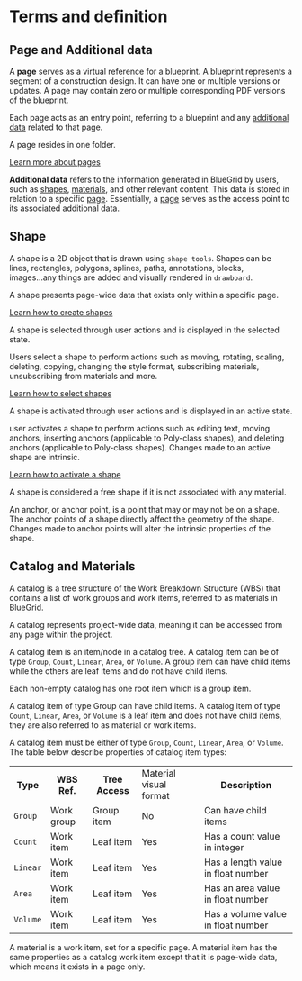 # Terms and definition


## Page and Additional data
<deflist>
    <def title="Page" id="page-def">
        <p>
            A <b>page</b> serves as a virtual reference for a blueprint. A blueprint represents a segment of a construction design. It can have one or multiple versions or updates. A page may contain zero or multiple corresponding PDF versions of the blueprint.
        </p>
        <p>
            Each page acts as an entry point, referring to a blueprint and any <a href="Term-and-definition.md" anchor="additional-data-term" >additional data</a> related to that page.
        </p>
        <p>
            A page resides in one folder.
        </p>
        <a href="pages.md">Learn more about pages</a>
    </def>
    <def title="Additional data" id="additional-data-term">
      <p>
        <b>Additional data</b> refers to the information generated in BlueGrid by users, such as <a href="Term-and-definition.md" anchor="shape-def">shapes</a>, <a href="Term-and-definition.md" anchor="material-def"> materials</a>, and other relevant content. This data is stored in relation to a specific <a href="Term-and-definition.md" anchor="page-def"> page</a>. Essentially, a <a href="Term-and-definition.md" anchor="page-def">page</a> serves as the access point to its associated additional data.
      </p>
    </def>
</deflist>

## Shape
<deflist>
    <def title="Shape" id="shape-def">
        A shape is a 2D object that is drawn using <code>shape tools</code>. Shapes can be lines, rectangles, polygons, splines, paths, annotations, blocks, images...any things are added and visually rendered in <code>drawboard</code>.
        <p>
            A shape presents page-wide data that exists only within a specific page.
        </p>
        <a href="Shape-tools.md">Learn how to create shapes</a>
    </def>
    <def title="Selected shape">
        <p>
            A shape is selected through user actions and is displayed in the selected state. 
        </p>
        <p>
            Users select a shape to perform actions such as moving, rotating, scaling, deleting, copying, changing the style format, subscribing materials, unsubscribing from materials and more.
        </p>    
        <a href="Move-and-transform.md">Learn how to select shapes</a>
    </def>
    <def title="Active shape">
        <p>A shape is activated through user actions and is displayed in an active state.</p>
        <p>user activates a shape to perform actions such as editing text, moving anchors, inserting anchors (applicable to Poly-class shapes), and deleting anchors (applicable to Poly-class shapes). Changes made to an active shape are intrinsic.</p>
        <a href="Active-and-modify.md">Learn how to activate a shape</a>
    </def>
    <def title="Free shape">
        <p>A shape is considered a free shape if it is not associated with any material.</p>
    </def>
    <def title="Anchor">
      An anchor, or anchor point, is a point that may or may not be on a shape. The anchor points of a shape directly affect the geometry of the shape. Changes made to anchor points will alter the intrinsic properties of the shape.
   </def>

[//]: # (    <def title="Active point">)

[//]: # (      A anchor point which has position actively bond with <code>cursor</code> position.)

[//]: # (   </def>)

[//]: # (    <def title="Active segment">)

[//]: # (      A shape such <code>path</code> may be constituted of multiple line segments, quadratic segments, cubic segments  or empty distances. The segment which is being drawn is an active segment.)

[//]: # (    </def>)
</deflist>

## Catalog and Materials
<deflist>
    <def title="Catalog">
        <p>
        A catalog is a tree structure of the Work Breakdown Structure (WBS) that contains a list of work groups and work items, referred to as materials in BlueGrid.
        </p>
        <p>
            A catalog represents project-wide data, meaning it can be accessed from any page within the project.
         </p>
    </def>
    <def title="Catalog Item">
        <p>
            A catalog item is an item/node in a catalog tree. A catalog item can be of type <code>Group</code>, <code>Count</code>, <code>Linear</code>, <code>Area</code>, or <code>Volume</code>. A group item can have child items while the others are leaf items and do not have child items.
        </p>
        <p>
            Each non-empty catalog has one root item which is a group item.
        </p>
        <p>
            A catalog item of type Group can have child items. A catalog item of type <code>Count</code>, <code>Linear</code>, <code>Area</code>, or <code>Volume</code> is a leaf item and does not have child items, they are also referred to as material or work items.
        </p>
    </def>
    <def title="Catalog Item Type">
        <p>
            A catalog item must be either of type <code>Group</code>, <code>Count</code>, <code>Linear</code>, <code>Area</code>, or <code>Volume</code>. The table below describe properties of catalog item types:
        </p>
    <table>
        <tr>
            <th>Type</th>
            <th>WBS Ref.</th>
            <th>Tree Access</th>
            <td>Material visual format</td>
            <th>Description</th>
        </tr>
        <tr>
            <td><code>Group</code></td>
            <td>Work group</td>
            <td>Group item</td>
            <td>No</td>
            <td>Can have child items</td>
        </tr>
        <tr>
            <td><code>Count</code></td>
            <td>Work item</td>
            <td>Leaf item</td>
            <td>Yes</td>
            <td>Has a count value in integer</td>
        </tr>
        <tr>
            <td><code>Linear</code></td>
            <td>Work item</td>
            <td>Leaf item</td>
              <td>Yes</td>
            <td>Has a length value in float number</td>
        </tr>
        <tr>
            <td><code>Area</code></td>
            <td>Work item</td>
            <td>Leaf item</td>
            <td>Yes</td>
            <td>Has an area value in float number</td>
        </tr>
        <tr>
            <td><code>Volume</code></td>
            <td>Work item</td>
            <td>Leaf item</td>
              <td>Yes</td>
            <td>Has a volume value in float number</td>
        </tr>   
    </table>
    </def>
    <def title="Material" id="material-def">
        <p>
            A material is a work item, set for a specific page. A material item has the same properties as a catalog work item except that it is page-wide data, which means it exists in a page only.
        </p>
    </def>
</deflist>

